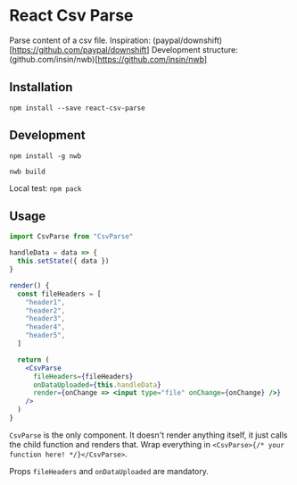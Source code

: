 # React Csv Parse

Parse content of a csv file.
Inspiration: (paypal/downshift)[https://github.com/paypal/downshift]
Development structure: (github.com/insin/nwb)[https://github.com/insin/nwb]

## Installation

```
npm install --save react-csv-parse
```

## Development
`npm install -g nwb`

`nwb build`

Local test: `npm pack`

## Usage

```js
import CsvParse from "CsvParse"
```

```jsx
handleData = data => {
  this.setState({ data })
}
```

```jsx
render() {
  const fileHeaders = [
    "header1",
    "header2",
    "header3",
    "header4",
    "header5",
  ]

  return (
    <CsvParse
      fileHeaders={fileHeaders}
      onDataUploaded={this.handleData}
      render={onChange => <input type="file" onChange={onChange} />}
    />
  )
}
```

`CsvParse` is the only component. It doesn't render anything itself, it just
calls the child function and renders that. Wrap everything in
`<CsvParse>{/* your function here! */}</CsvParse>`.

Props `fileHeaders` and `onDataUploaded` are mandatory.
